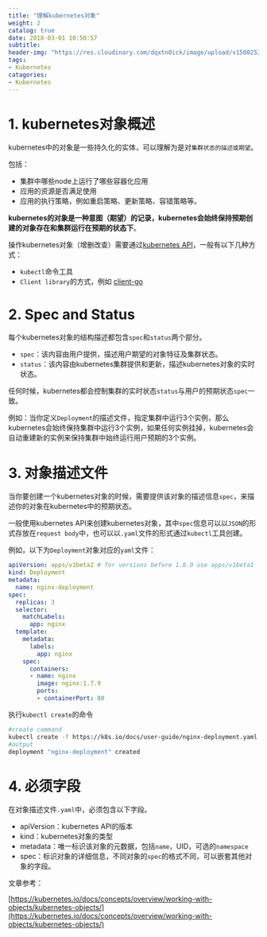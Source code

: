 ```yaml
---
title: "理解kubernetes对象"
weight: 2
catalog: true
date: 2018-03-01 10:50:57
subtitle:
header-img: "https://res.cloudinary.com/dqxtn0ick/image/upload/v1508253812/header/cow.jpg"
tags:
- Kubernetes
catagories:
- Kubernetes
---
```


# 1. kubernetes对象概述

kubernetes中的对象是一些持久化的实体，可以理解为是对`集群状态的描述或期望`。

包括：

- 集群中哪些node上运行了哪些容器化应用
- 应用的资源是否满足使用
- 应用的执行策略，例如重启策略、更新策略、容错策略等。

**kubernetes的对象是一种意图（期望）的记录，kubernetes会始终保持预期创建的对象存在和集群运行在预期的状态下**。

操作kubernetes对象（增删改查）需要通过[kubernetes API](https://kubernetes.io/docs/reference/)，一般有以下几种方式：

- `kubectl`命令工具
- `Client library`的方式，例如 [client-go](https://github.com/kubernetes/client-go)

# 2. Spec and Status

每个kubernetes对象的结构描述都包含`spec`和`status`两个部分。

- `spec`：该内容由用户提供，描述用户期望的对象特征及集群状态。
- `status`：该内容由kubernetes集群提供和更新，描述kubernetes对象的实时状态。

任何时候，kubernetes都会控制集群的实时状态`status`与用户的预期状态`spec`一致。

例如：当你定义`Deployment`的描述文件，指定集群中运行3个实例，那么kubernetes会始终保持集群中运行3个实例，如果任何实例挂掉，kubernetes会自动重建新的实例来保持集群中始终运行用户预期的3个实例。

# 3. 对象描述文件

当你要创建一个kubernetes对象的时候，需要提供该对象的描述信息`spec`，来描述你的对象在kubernetes中的预期状态。

一般使用kubernetes API来创建kubernetes对象，其中`spec`信息可以以`JSON`的形式存放在`request body`中，也可以以`.yaml`文件的形式通过`kubectl`工具创建。

例如，以下为`Deployment`对象对应的`yaml`文件：

```yaml
apiVersion: apps/v1beta2 # for versions before 1.8.0 use apps/v1beta1
kind: Deployment
metadata:
  name: nginx-deployment
spec:
  replicas: 3
  selector:
    matchLabels:
      app: nginx
  template:
    metadata:
      labels:
        app: nginx
    spec:
      containers:
      - name: nginx
        image: nginx:1.7.9
        ports:
        - containerPort: 80
```

执行`kubectl create`的命令

```bash
#create command
kubectl create -f https://k8s.io/docs/user-guide/nginx-deployment.yaml --record
#output
deployment "nginx-deployment" created
```

# 4. 必须字段

在对象描述文件`.yaml`中，必须包含以下字段。

- apiVersion：kubernetes API的版本
- kind：kubernetes对象的类型
- metadata：唯一标识该对象的元数据，包括`name`，UID，可选的`namespace`
- spec：标识对象的详细信息，不同对象的`spec`的格式不同，可以嵌套其他对象的字段。



文章参考：

[https://kubernetes.io/docs/concepts/overview/working-with-objects/kubernetes-objects/](https://kubernetes.io/docs/concepts/overview/working-with-objects/kubernetes-objects/)

